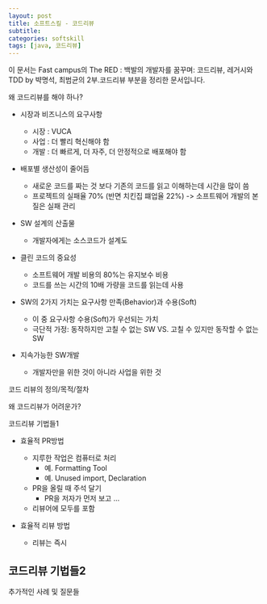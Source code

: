 ```yaml
---
layout: post
title: 소프트스킬 - 코드리뷰
subtitle: 
categories: softskill
tags: [java, 코드리뷰]
---
```


이 문서는 Fast campus의 The RED : 백발의 개발자를 꿈꾸며: 코드리뷰, 레거시와 TDD by 뱍명석, 최범균의 2부.코드리뷰 부분을 정리한 문서입니다.


왜 코드리뷰를 해야 하나?
  - 시장과 비즈니스의 요구사항
    - 시장 : VUCA
    - 사업 : 더 빨리 혁신해야 함
    - 개발 : 더 빠르게, 더 자주, 더 안정적으로 배포해야 함
  
  - 배포별 생산성이 줄어듬
    - 새로운 코드를 짜는 것 보다 기존의 코드를 읽고 이해하는데 시간을 많이 씀
    - 프로젝트의 실패율 70% (반면 치킨집 퍠업율 22%) -> 소프트웨어 개발의 본질은 실패 관리
  
  - SW 설계의 산출물
    - 개발자에게는 소스코드가 설계도

  - 클린 코드의 중요성
    - 소프트웨어 개발 비용의 80%는 유지보수 비용
    - 코드를 쓰는 시간의 10배 가량을 코드를 읽는데 사용 

  - SW의 2가지 가치는 요구사항 만족(Behavior)과 수용(Soft)
    - 이 중 요구사항 수용(Soft)가 우선되는 가치
    - 극단적 가정: 동작하지만 고칠 수 없는 SW VS. 고칠 수 있지만 동작할 수 없는 SW
  
  - 지속가능한 SW개발
    - 개발자만을 위한 것이 아니라 사업을 위한 것



코드 리뷰의 정의/목적/절차



왜 코드리뷰가 어려운가?



코드리뷰 기법들1
  - 효율적 PR방법
    - 지루한 작업은 컴퓨터로 처리
      - 예. Formatting Tool
      - 예. Unused import, Declaration
    - PR을 올릴 때 주석 달기
      - PR을 저자가 먼저 보고 ...
    - 리뷰어에 모두를 포함

  - 효율적 리뷰 방법
    - 리뷰는 즉시 



코드리뷰 기법들2
  - 



추가적인 사례 및 질문들






